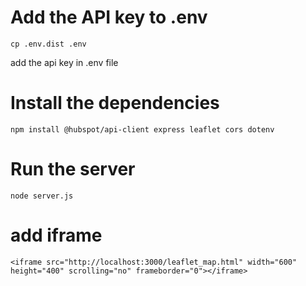 # Add the API key to .env
```
cp .env.dist .env
```
add the api key in .env file

# Install the dependencies
```
npm install @hubspot/api-client express leaflet cors dotenv
```

# Run the server
```
node server.js
```

# add iframe
```
<iframe src="http://localhost:3000/leaflet_map.html" width="600" height="400" scrolling="no" frameborder="0"></iframe>
```
